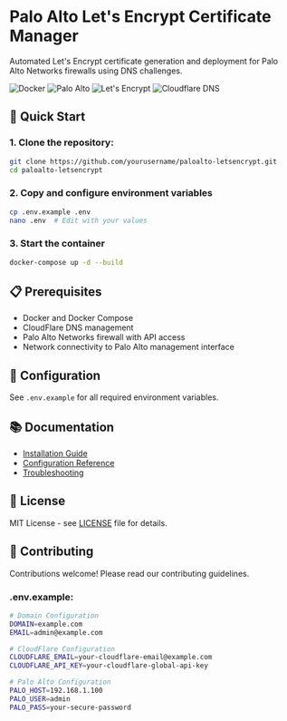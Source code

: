 # Palo Alto Let's Encrypt Certificate Manager

Automated Let's Encrypt certificate generation and deployment for Palo Alto Networks firewalls using DNS challenges.

![Docker](https://img.shields.io/badge/docker-%230db7ed.svg?style=for-the-badge&logo=docker&logoColor=white)
![Palo Alto](https://img.shields.io/badge/Palo%20Alto-FA4616?style=for-the-badge&logo=paloaltonetworks&logoColor=white)
![Let's Encrypt](https://img.shields.io/badge/Let's%20Encrypt-003A70?style=for-the-badge&logo=letsencrypt&logoColor=white)
![Cloudflare DNS](https://img.shields.io/badge/Cloudflare%20DNS-F38020?style=for-the-badge&logo=cloudflare&logoColor=white&labelColor=%23F38020)


## 🚀 Quick Start

### 1. Clone the repository:

```bash
git clone https://github.com/yourusername/paloalto-letsencrypt.git
cd paloalto-letsencrypt
```

### 2. Copy and configure environment variables

```bash
cp .env.example .env
nano .env  # Edit with your values
```

### 3. Start the container

```bash
docker-compose up -d --build
```

## 📋 Prerequisites

- Docker and Docker Compose
- CloudFlare DNS management
- Palo Alto Networks firewall with API access
- Network connectivity to Palo Alto management interface

## 🔧 Configuration

See `.env.example` for all required environment variables.

## 📚 Documentation

- [Installation Guide](docs/INSTALLATION.md)
- [Configuration Reference](docs/CONFIGURATION.md)
- [Troubleshooting](docs/TROUBLESHOOTING.md)

## 📄 License

MIT License - see [LICENSE](LICENSE) file for details.

## 🤝 Contributing

Contributions welcome! Please read our contributing guidelines.

### .env.example:

```bash
# Domain Configuration
DOMAIN=example.com
EMAIL=admin@example.com

# CloudFlare Configuration
CLOUDFLARE_EMAIL=your-cloudflare-email@example.com
CLOUDFLARE_API_KEY=your-cloudflare-global-api-key

# Palo Alto Configuration
PALO_HOST=192.168.1.100
PALO_USER=admin
PALO_PASS=your-secure-password
```
